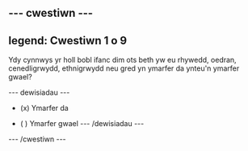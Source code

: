 --- cwestiwn ---
---
legend: Cwestiwn 1 o 9
---

Ydy cynnwys yr holl bobl ifanc dim ots beth yw eu rhywedd, oedran, cenedligrwydd, ethnigrwydd neu gred yn ymarfer da ynteu'n ymarfer gwael?

--- dewisiadau ---
- (x) Ymarfer da

- ( ) Ymarfer gwael --- /dewisiadau ---

--- /cwestiwn ---
